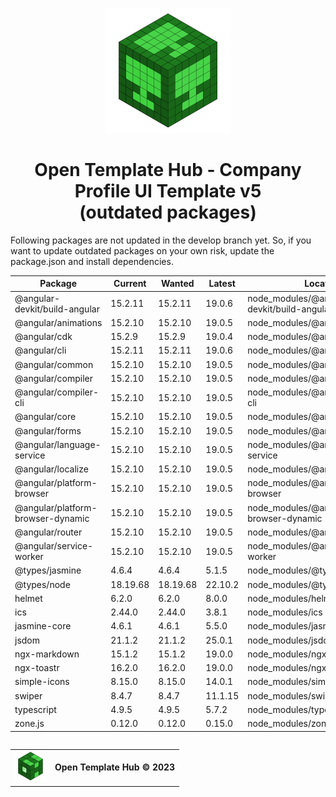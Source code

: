 <p align="center">
  <a href="https://opentemplatehub.com">
    <img src="https://raw.githubusercontent.com/open-template-hub/open-template-hub.github.io/master/assets/logo/ui/web-ui-logo.png" alt="Logo" width=200>
  </a>
</p>


<h1 align="center">
Open Template Hub - Company Profile UI Template v5
  <br/>
(outdated packages)
</h1>

Following packages are not updated in the develop branch yet. So, if you want to update outdated packages on your own risk, update the package.json and install dependencies.

| Package | Current | Wanted | Latest | Location |
| --- | --- | --- | --- | --- |
| @angular-devkit/build-angular | 15.2.11 | 15.2.11 | 19.0.6 | node_modules/@angular-devkit/build-angular |
| @angular/animations | 15.2.10 | 15.2.10 | 19.0.5 | node_modules/@angular/animations |
| @angular/cdk | 15.2.9 | 15.2.9 | 19.0.4 | node_modules/@angular/cdk |
| @angular/cli | 15.2.11 | 15.2.11 | 19.0.6 | node_modules/@angular/cli |
| @angular/common | 15.2.10 | 15.2.10 | 19.0.5 | node_modules/@angular/common |
| @angular/compiler | 15.2.10 | 15.2.10 | 19.0.5 | node_modules/@angular/compiler |
| @angular/compiler-cli | 15.2.10 | 15.2.10 | 19.0.5 | node_modules/@angular/compiler-cli |
| @angular/core | 15.2.10 | 15.2.10 | 19.0.5 | node_modules/@angular/core |
| @angular/forms | 15.2.10 | 15.2.10 | 19.0.5 | node_modules/@angular/forms |
| @angular/language-service | 15.2.10 | 15.2.10 | 19.0.5 | node_modules/@angular/language-service |
| @angular/localize | 15.2.10 | 15.2.10 | 19.0.5 | node_modules/@angular/localize |
| @angular/platform-browser | 15.2.10 | 15.2.10 | 19.0.5 | node_modules/@angular/platform-browser |
| @angular/platform-browser-dynamic | 15.2.10 | 15.2.10 | 19.0.5 | node_modules/@angular/platform-browser-dynamic |
| @angular/router | 15.2.10 | 15.2.10 | 19.0.5 | node_modules/@angular/router |
| @angular/service-worker | 15.2.10 | 15.2.10 | 19.0.5 | node_modules/@angular/service-worker |
| @types/jasmine | 4.6.4 | 4.6.4 | 5.1.5 | node_modules/@types/jasmine |
| @types/node | 18.19.68 | 18.19.68 | 22.10.2 | node_modules/@types/node |
| helmet | 6.2.0 | 6.2.0 | 8.0.0 | node_modules/helmet |
| ics | 2.44.0 | 2.44.0 | 3.8.1 | node_modules/ics |
| jasmine-core | 4.6.1 | 4.6.1 | 5.5.0 | node_modules/jasmine-core |
| jsdom | 21.1.2 | 21.1.2 | 25.0.1 | node_modules/jsdom |
| ngx-markdown | 15.1.2 | 15.1.2 | 19.0.0 | node_modules/ngx-markdown |
| ngx-toastr | 16.2.0 | 16.2.0 | 19.0.0 | node_modules/ngx-toastr |
| simple-icons | 8.15.0 | 8.15.0 | 14.0.1 | node_modules/simple-icons |
| swiper | 8.4.7 | 8.4.7 | 11.1.15 | node_modules/swiper |
| typescript | 4.9.5 | 4.9.5 | 5.7.2 | node_modules/typescript |
| zone.js | 0.12.0 | 0.12.0 | 0.15.0 | node_modules/zone.js |

<table align="right"><tr><td><a href="https://opentemplatehub.com"><img src="https://raw.githubusercontent.com/open-template-hub/open-template-hub.github.io/master/assets/logo/brand-logo.png" width="50px" alt="oth"/></a></td><td><b>Open Template Hub © 2023</b></td></tr></table>


